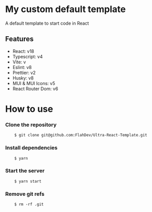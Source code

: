 # My custom default template

A default template to start code in React

## Features
- React: v18
- Typescript: v4
- Vite: v
- Eslint: v8
- Prettier: v2
- Husky: v8
- MUI & MUI Icons: v5
- React Router Dom: v6

# How to use

### Clone the repository

		$ git clone git@github.com:FlahDev/Ultra-React-Template.git

### Install dependencies

		$ yarn
		
### Start the server

		$ yarn start

### Remove git refs

		$ rm -rf .git
